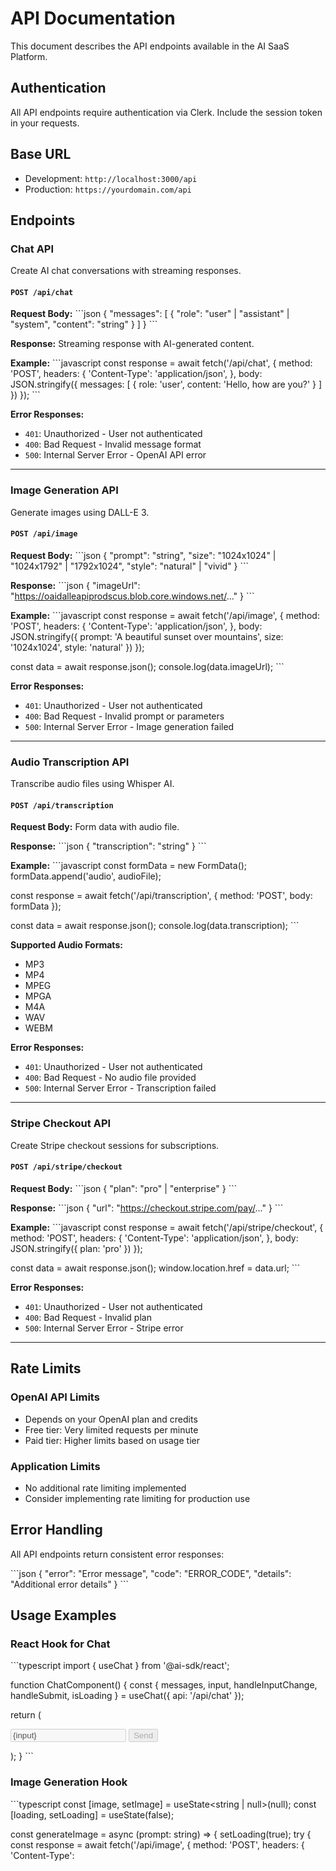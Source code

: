 # API Documentation

This document describes the API endpoints available in the AI SaaS Platform.

## Authentication

All API endpoints require authentication via Clerk. Include the session token in your requests.

## Base URL

- Development: `http://localhost:3000/api`
- Production: `https://yourdomain.com/api`

## Endpoints

### Chat API

Create AI chat conversations with streaming responses.

#### `POST /api/chat`

**Request Body:**
\`\`\`json
{
  "messages": [
    {
      "role": "user" | "assistant" | "system",
      "content": "string"
    }
  ]
}
\`\`\`

**Response:**
Streaming response with AI-generated content.

**Example:**
\`\`\`javascript
const response = await fetch('/api/chat', {
  method: 'POST',
  headers: {
    'Content-Type': 'application/json',
  },
  body: JSON.stringify({
    messages: [
      { role: 'user', content: 'Hello, how are you?' }
    ]
  })
});
\`\`\`

**Error Responses:**
- `401`: Unauthorized - User not authenticated
- `400`: Bad Request - Invalid message format
- `500`: Internal Server Error - OpenAI API error

---

### Image Generation API

Generate images using DALL-E 3.

#### `POST /api/image`

**Request Body:**
\`\`\`json
{
  "prompt": "string",
  "size": "1024x1024" | "1024x1792" | "1792x1024",
  "style": "natural" | "vivid"
}
\`\`\`

**Response:**
\`\`\`json
{
  "imageUrl": "https://oaidalleapiprodscus.blob.core.windows.net/..."
}
\`\`\`

**Example:**
\`\`\`javascript
const response = await fetch('/api/image', {
  method: 'POST',
  headers: {
    'Content-Type': 'application/json',
  },
  body: JSON.stringify({
    prompt: 'A beautiful sunset over mountains',
    size: '1024x1024',
    style: 'natural'
  })
});

const data = await response.json();
console.log(data.imageUrl);
\`\`\`

**Error Responses:**
- `401`: Unauthorized - User not authenticated
- `400`: Bad Request - Invalid prompt or parameters
- `500`: Internal Server Error - Image generation failed

---

### Audio Transcription API

Transcribe audio files using Whisper AI.

#### `POST /api/transcription`

**Request Body:**
Form data with audio file.

**Response:**
\`\`\`json
{
  "transcription": "string"
}
\`\`\`

**Example:**
\`\`\`javascript
const formData = new FormData();
formData.append('audio', audioFile);

const response = await fetch('/api/transcription', {
  method: 'POST',
  body: formData
});

const data = await response.json();
console.log(data.transcription);
\`\`\`

**Supported Audio Formats:**
- MP3
- MP4
- MPEG
- MPGA
- M4A
- WAV
- WEBM

**Error Responses:**
- `401`: Unauthorized - User not authenticated
- `400`: Bad Request - No audio file provided
- `500`: Internal Server Error - Transcription failed

---

### Stripe Checkout API

Create Stripe checkout sessions for subscriptions.

#### `POST /api/stripe/checkout`

**Request Body:**
\`\`\`json
{
  "plan": "pro" | "enterprise"
}
\`\`\`

**Response:**
\`\`\`json
{
  "url": "https://checkout.stripe.com/pay/..."
}
\`\`\`

**Example:**
\`\`\`javascript
const response = await fetch('/api/stripe/checkout', {
  method: 'POST',
  headers: {
    'Content-Type': 'application/json',
  },
  body: JSON.stringify({
    plan: 'pro'
  })
});

const data = await response.json();
window.location.href = data.url;
\`\`\`

**Error Responses:**
- `401`: Unauthorized - User not authenticated
- `400`: Bad Request - Invalid plan
- `500`: Internal Server Error - Stripe error

---

## Rate Limits

### OpenAI API Limits
- Depends on your OpenAI plan and credits
- Free tier: Very limited requests per minute
- Paid tier: Higher limits based on usage tier

### Application Limits
- No additional rate limiting implemented
- Consider implementing rate limiting for production use

## Error Handling

All API endpoints return consistent error responses:

\`\`\`json
{
  "error": "Error message",
  "code": "ERROR_CODE",
  "details": "Additional error details"
}
\`\`\`

## Usage Examples

### React Hook for Chat
\`\`\`typescript
import { useChat } from '@ai-sdk/react';

function ChatComponent() {
  const { messages, input, handleInputChange, handleSubmit, isLoading } = useChat({
    api: '/api/chat'
  });

  return (
    <form onSubmit={handleSubmit}>
      <input
        value={input}
        onChange={handleInputChange}
        disabled={isLoading}
      />
      <button type="submit" disabled={isLoading}>
        Send
      </button>
    </form>
  );
}
\`\`\`

### Image Generation Hook
\`\`\`typescript
const [image, setImage] = useState<string | null>(null);
const [loading, setLoading] = useState(false);

const generateImage = async (prompt: string) => {
  setLoading(true);
  try {
    const response = await fetch('/api/image', {
      method: 'POST',
      headers: { 'Content-Type': 
